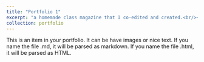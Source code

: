 ```yaml
---
title: "Portfolio 1"
excerpt: "a homemade class magazine that I co-edited and created.<br/><img src='/assets/Lvwang.zip.001'>"
collection: portfolio
---
```


This is an item in your portfolio. It can be have images or nice text. If you name the file .md, it will be parsed as markdown. If you name the file .html, it will be parsed as HTML. 
